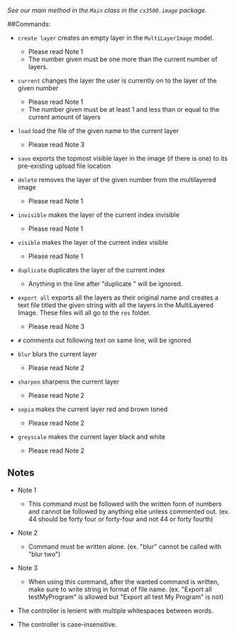 _See our main method in the `Main` class in the `cs3500.image` package._

##Commands:

- `create layer` creates an empty layer in the `MultiLayerImage` model.
    * Please read Note 1
  * The number given must be one more than the current number of layers.
  


- `current` changes the layer the user is currently on to the layer of the given number
    * Please read Note 1
  * The number given must be at least 1 and less than or equal to the current amount of layers
  

- `load` load the file of the given name to the current layer
  * Please read Note 3
  

- `save` exports the topmost visible layer in the image (if there is one) to its pre-existing
  upload file location
  

- `delete` removes the layer of the given number from the multilayered image
  * Please read Note 1
  

- `invisible` makes the layer of the current index invisible
  * Please read Note 1
  

- `visible` makes the layer of the current index visible
  * Please read Note 1
  

- `duplicate` duplicates the layer of the current index
  * Anything in the line after "duplicate " will be ignored.
  

- `export all` exports all the layers as their original name and creates a text file titled the 
  given string with all the layers in the MultiLayered Image. These files will all go to the `res`
  folder.
  * Please read Note 3
  

- `#` comments out following text on same line, will be ignored
  

- `blur` blurs the current layer
  * Please read Note 2
  

- `sharpen` sharpens the current layer
  * Please read Note 2
  

- `sepia` makes the current layer red and brown toned
  * Please read Note 2
  

- `greyscale` makes the current layer black and white
  * Please read Note 2
  
## Notes
- Note 1
  * This command must be followed with the written form of numbers
    and cannot be followed by anything else unless commented out.
    (ex. 44 should be forty four or forty-four and not 44 or forty fourth)
- Note 2
  * Command must be written alone. (ex. "blur" cannot be called with "blur two")

- Note 3
  * When using this command, after the wanted command is written, make sure to write string in
    format of file name.
    (ex. "Export all testMyProgram" is allowed but "Export all test My Program" is not)
- The controller is lenient with multiple whitespaces between words.
- The controller is case-insensitive.
